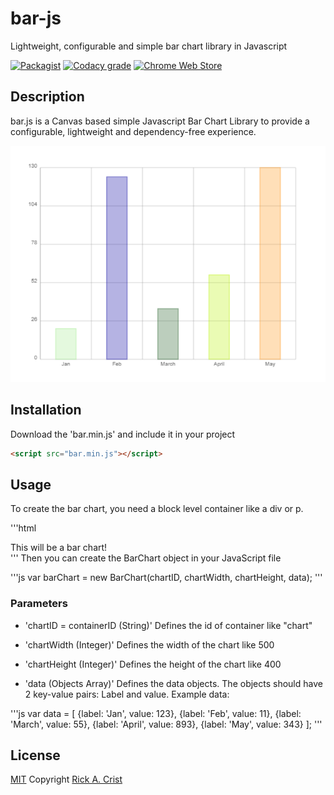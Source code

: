# bar-js
Lightweight, configurable and simple bar chart library in Javascript

[![Packagist](https://img.shields.io/packagist/l/doctrine/orm.svg)]()
[![Codacy grade](https://img.shields.io/codacy/grade/e27821fb6289410b8f58338c7e0bc686.svg)]()
[![Chrome Web Store](https://img.shields.io/chrome-web-store/stars/ogffaloegjglncjfehdfplabnoondfjo.svg)]()

## Description
bar.js is a Canvas based simple Javascript Bar Chart Library to provide a configurable, lightweight and dependency-free experience.

![](https://github.com/rcrist/bar-js/blob/master/bar.png)

## Installation
Download the 'bar.min.js' and include it in your project

```html
<script src="bar.min.js"></script>
```

## Usage
To create the bar chart, you need a block level container like a div or p.

'''html
<div id="chart">This will be a bar chart!</div>
'''
Then you can create the BarChart object in your JavaScript file

'''js
var barChart = new BarChart(chartID, chartWidth, chartHeight, data);
'''

### Parameters
- 'chartID = containerID (String)'
Defines the id of container like "chart"

- 'chartWidth (Integer)'
Defines the width of the chart like 500

- 'chartHeight (Integer)'
Defines the height of the chart like 400

- 'data (Objects Array)'
Defines the data objects. The objects should have 2 key-value pairs: Label and value. Example data:

'''js
  var data = [
    {label: 'Jan', value: 123},
    {label: 'Feb', value: 11},
    {label: 'March', value: 55},
    {label: 'April', value: 893},
    {label: 'May', value: 343}
  ];
'''

## License
[MIT](LICENSE.md) Copyright [Rick A. Crist](https://github.com/rcrist)
